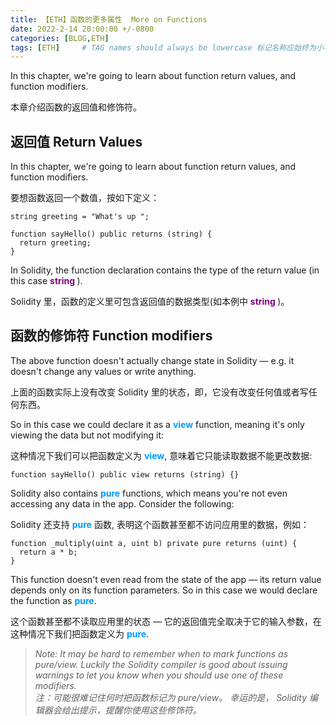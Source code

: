 ```yaml
---
title: 【ETH】函数的更多属性  More on Functions
date: 2022-2-14 20:00:00 +/-0800
categories: [BLOG,ETH]
tags: [ETH]     # TAG names should always be lowercase 标记名称应始终为小写
---
```


<!---

<font color="#800080"><b> 私有 </b></font>
<b><font color="#0099ff">结构体类型</font></b>
> **

--->

In this chapter, we're going to learn about function return values, and function modifiers.

本章介绍函数的返回值和修饰符。

## 返回值 Return Values ###

In this chapter, we're going to learn about function return values, and function modifiers.

要想函数返回一个数值，按如下定义：


```solidity
string greeting = "What's up ";

function sayHello() public returns (string) {
  return greeting;
}
```

In Solidity, the function declaration contains the type of the return value (in this case <font color=purple><b> string </b></font>).

Solidity 里，函数的定义里可包含返回值的数据类型(如本例中 <font color="#800080"><b> string </b></font>)。

## 函数的修饰符 Function modifiers ###
The above function doesn't actually change state in Solidity — e.g. it doesn't change any values or write anything.

上面的函数实际上没有改变 Solidity 里的状态，即，它没有改变任何值或者写任何东西。

So in this case we could declare it as a <b><font color="#0099ff">view</font></b> function, meaning it's only viewing the data but not modifying it:

这种情况下我们可以把函数定义为 <b><font color="#0099ff">view</font></b>, 意味着它只能读取数据不能更改数据:


```solidity
function sayHello() public view returns (string) {}
```

Solidity also contains <b><font color="#0099ff">pure</font></b>  functions, which means you're not even accessing any data in the app. Consider the following:

Solidity 还支持 <b><font color="#0099ff">pure</font></b>  函数, 表明这个函数甚至都不访问应用里的数据，例如：

```solidity
function _multiply(uint a, uint b) private pure returns (uint) {
  return a * b;
}
```

This function doesn't even read from the state of the app — its return value depends only on its function parameters. So in this case we would declare the function as <b><font color="#0099ff">pure</font></b>.

这个函数甚至都不读取应用里的状态 — 它的返回值完全取决于它的输入参数，在这种情况下我们把函数定义为 <b><font color="#0099ff">pure</font></b>.

> *Note: It may be hard to remember when to mark functions as pure/view. Luckily the Solidity compiler is good about issuing warnings to let you know when you should use one of these modifiers.<br/>注：可能很难记住何时把函数标记为 pure/view。 幸运的是， Solidity 编辑器会给出提示，提醒你使用这些修饰符。*

